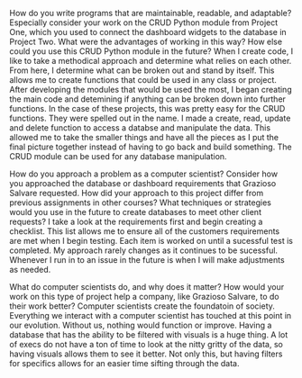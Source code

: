 How do you write programs that are maintainable, readable, and adaptable? Especially consider your work on the CRUD Python module from Project One, which you used to connect the dashboard widgets to the database in Project Two. What were the advantages of working in this way? How else could you use this CRUD Python module in the future?
  When I create code, I like to take a methodical approach and determine what relies on each other. From here, I determine what can be broken out and stand by itself. This allows me to create functions that could be used in any class or project. After developing the modules that would be used the most, I began creating the main code and detemining if anything can be broken down into further functions. In the case of these projects, this was pretty easy for the CRUD functions. They were spelled out in the name. I made a create, read, update and delete function to access a databse and manipulate the data. This allowed me to take the smaller things and have all the pieces as I put the final picture together instead of having to go back and build something. The CRUD module can be used for any database manipulation.
  
How do you approach a problem as a computer scientist? Consider how you approached the database or dashboard requirements that Grazioso Salvare requested. How did your approach to this project differ from previous assignments in other courses? What techniques or strategies would you use in the future to create databases to meet other client requests?
  I take a look at the requirements first and begin creating a checklist. This list allows me to ensure all of the customers requirements are met when I begin testing. Each item is worked on until a sucessful test is completed. My approach rarely changes as it continues to be sucessful. Whenever I run in to an issue in the future is when I will make adjustments as needed.
  
What do computer scientists do, and why does it matter? How would your work on this type of project help a company, like Grazioso Salvare, to do their work better?
  Computer scientists create the foundatoin of society. Everything we interact with a computer scientist has touched at this point in our evolution. Without us, nothing would function or improve. Having a database that has the ability to be filtered with visuals is a huge thing. A lot of execs do not have a ton of time to look at the nitty gritty of the data, so having visuals allows them to see it better. Not only this, but having filters for specifics allows for an easier time sifting through the data.
